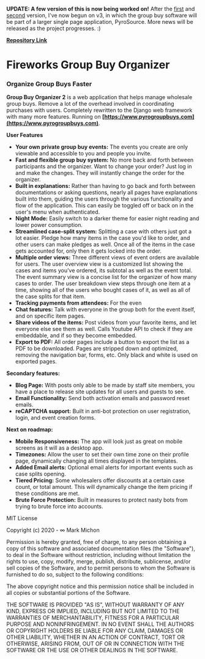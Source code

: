 **UPDATE:  A few version of this is now being worked on!**  After the [first](https://github.com/MarkMichon1/Group-Buy-Organizer) and [second](https://github.com/MarkMichon1/Group-Buy-Organizer-2) version, I've now begun on v3, in which the group buy software will be part of a larger single page application, PyroSource.  More news will be released as the project progresses.  :)
 
 **[Repository Link](https://github.com/MarkMichon1/Group-Buy-Organizer)**

# Fireworks Group Buy Organizer

### Organize Group Buys Faster

**Group Buy Organizer 2** is a web application that helps manage wholesale group buys.  Remove a lot of the overhead
involved in coordinating purchases with users.  Completely rewritten to the Django web framework with many more 
features.  Running on **[https://www.pyrogroupbuys.com](https://www.pyrogroupbuys.com)**.  

**User Features**
+ **Your own private group buy events:**  The events you create are only viewable and accessible to you and people you invite.
+ **Fast and flexible group buy system:**  No more back and forth between participants and the organizer.  Want to
change your order?  Just log in and make the changes.  They will instantly change the order for the organizer.
+ **Built in explanations:**  Rather than having to go back and forth between documentations or asking questions, nearly
all pages have explanations built into them, guiding the users through the various functionality and flow of the 
application.  This can easily be toggled off or back on in the user's menu when authenticated.
+ **Night Mode:** Easily switch to a darker theme for easier night reading and lower power consumption.
+ **Streamlined case-split system:** Splitting a case with others just got a lot easier.  Pledge how many items in the 
case you'd like to order, and other users can make pledges as well.  Once all of the items in the case gets accounted
for, only then it gets locked into the order.
+ **Multiple order views:**  Three different views of event orders are available for users.  The user overview view is 
a customized list showing the cases and items you've ordered, its subtotal as well as the event total.  The event 
summary view is a concise list for the organizer of how many cases to order.  The user breakdown view steps through one
item at a time, showing all of the users who bought cases of it, as well as all of the case splits for that item.
+ **Tracking payments from attendees:** For the even
+ **Chat features:**  Talk with everyone in the group both for the event itself, and on specific item pages.
+ **Share videos of the items:**  Post videos from your favorite items, and let everyone else see them as well.  Calls Youtube API to check if they are embeddable, and if so they become embedded.
+ **Export to PDF:** All order pages include a button to export the list as a PDF to be downloaded.  Pages are stripped 
down and optimized, removing the navigation bar, forms, etc.  Only black and white is used on exported pages.

**Secondary features:**
+ **Blog Page:**  With posts only able to be made by staff site members, you have a place to release site updates for all users and guests to see.
+ **Email Functionality:** Send both activation emails and password reset emails.
+ **reCAPTCHA support:**  Built in anti-bot protection on user registration, login, and event creation forms.

**Next on roadmap:**
+ **Mobile Responsiveness:**  The app will look just as great on mobile screens as it will as a desktop app.
+ **Timezones:**  Allow the user to set their own time zone on their profile page, dynamically changing all times displayed in the templates.
+ **Added Email alerts:**  Optional email alerts for important events such as case splits opening.
+ **Tiered Pricing:**  Some wholesalers offer discounts at a certain case count, or total amount.  This will dynamically change the item pricing if these conditions are met.
+ **Brute Force Protection:** Built in measures to protect nasty bots from trying to brute force into accounts.

MIT License

Copyright (c) 2020 - ∞ Mark Michon

Permission is hereby granted, free of charge, to any person obtaining a copy
of this software and associated documentation files (the "Software"), to deal
in the Software without restriction, including without limitation the rights
to use, copy, modify, merge, publish, distribute, sublicense, and/or sell
copies of the Software, and to permit persons to whom the Software is
furnished to do so, subject to the following conditions:

The above copyright notice and this permission notice shall be included in all
copies or substantial portions of the Software.

THE SOFTWARE IS PROVIDED "AS IS", WITHOUT WARRANTY OF ANY KIND, EXPRESS OR
IMPLIED, INCLUDING BUT NOT LIMITED TO THE WARRANTIES OF MERCHANTABILITY,
FITNESS FOR A PARTICULAR PURPOSE AND NONINFRINGEMENT. IN NO EVENT SHALL THE
AUTHORS OR COPYRIGHT HOLDERS BE LIABLE FOR ANY CLAIM, DAMAGES OR OTHER
LIABILITY, WHETHER IN AN ACTION OF CONTRACT, TORT OR OTHERWISE, ARISING FROM,
OUT OF OR IN CONNECTION WITH THE SOFTWARE OR THE USE OR OTHER DEALINGS IN THE
SOFTWARE.
